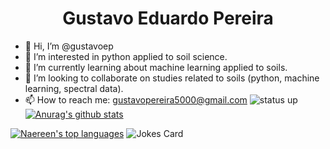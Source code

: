 <h1 align="center"> Gustavo Eduardo Pereira </h1>



- 👋  Hi, I’m @gustavoep
- 👀  I’m interested in python applied to soil science.
- 🌱 I’m currently learning about machine learning applied to soils.
- 💞️ I’m looking to collaborate on studies related to soils (python, machine learning, spectral data).
- 📫 How to reach me: gustavopereira5000@gmail.com 
![status up](https://napkin-examples.npkn.net/site-status-badge/)
[![Anurag's github stats](https://github-readme-stats.vercel.app/api?username=gustavoep&theme=blue-green)](https://github.com/anuraghazra/github-readme-stats)


[![Naereen's top languages](https://github-readme-stats.vercel.app/api/top-langs/?username=gustavoep&theme=blue-green)](https://github.com/anuraghazra/github-readme-stats)
![Jokes Card](https://readme-jokes.vercel.app/api)
